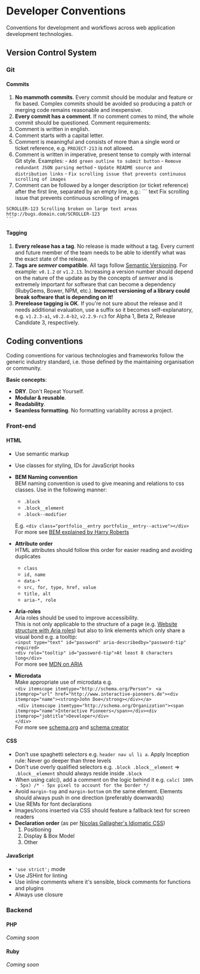 # Developer Conventions
Conventions for development and workflows across web application development technologies.

## Version Control System
### Git
#### Commits
1. __No mammoth commits__. Every commit should be modular and feature or fix based. Complex
commits should be avoided so producing a patch or merging code remains reasonable and inexpensive.
2. __Every commit has a comment__. If no comment comes to mind, the whole commit should be questioned. Comment requirements:
  1. Comment is written in english.
  2. Comment starts with a capital letter.
  3. Comment is meaningful and consists of more than a single word or ticket reference, e.g. `PROJECT-213` is not allowed.
  4. Comment is written in imperative, present tense to comply with internal Git style. Examples:
    - `Add green outline to submit button`
    - `Remove redundant JSON parsing method`
    - `Update README source and distribution links`
    - `Fix scrolling issue that prevents continuous scrolling of images`
  5. Comment can be followed by a longer description (or ticket reference) after the first line, separated by an empty line, e.g.:
    ``` text
    Fix scrolling issue that prevents continuous scrolling of images

    SCROLLER-123 Scrolling broken on large text areas
    http://bugs.domain.com/SCROLLER-123
    ```

#### Tagging
1. __Every release has a tag__. No release is made without a tag. Every current and future member of the team needs to be able to identify what was the exact state of the release.
2. __Tags are _semver_ compatible__. All tags follow [Semantic Versioning](http://semver.org). For example: `v0.1.2` or `v1.2.13`. Increasing a version number should depend on the nature of the update as by the concepts of _semver_ and is extremely important for software that can become a dependency (RubyGems, Bower, NPM, etc.). __Incorrect versioning of a library could break software that is depending on it!__
3. __Prerelease tagging is OK__. If you're not sure about the release and it needs additional evaluation, use a suffix so it becomes self-explanatory, e.g. `v1.2.3-a1`, `v0.2.4-b2`, `v2.2.9-rc3` for Alpha 1, Beta 2, Release Candidate 3, respectively.

## Coding conventions

Coding conventions for various technologies and frameworks follow the generic industry standard, i.e. those defined by the maintaining organisation or community.

__Basic concepts__:
- __DRY__. Don't Repeat Yourself.
- __Modular & reusable__.
- __Readability__.
- __Seamless formatting__. No formatting variability across a project.

### Front-end
#### HTML
- Use semantic markup
- Use classes for styling, IDs for JavaScript hooks
- __BEM Naming convention__  
  BEM naming convention is used to give meaning and relations to css classes. Use in the following manner:
  - `.block`  
  - `.block__element`  
  - `.block--modifier` 
 
  E.g. `<div class="portfolio__entry portfolio__entry--active"></div>`  
  For more see [BEM explained by Harry Roberts](http://csswizardry.com/2013/01/mindbemding-getting-your-head-round-bem-syntax/)
- __Attribute order__  
  HTML attributes should follow this order for easier reading and avoiding duplicates
  - `class`
  - `id, name`
  - `data-*`
  - `src, for, type, href, value`
  - `title, alt`
  - `aria-*, role`
- __Aria-roles__  
  Aria roles should be used to improve accessibility.  
  This is not only applicable to the structure of a page (e.g. [Website structure with Aria roles](http://www.html5accessibility.com/tests/roles-land.html)) but also to link elements which only share a visual bond e.g. a tooltip:  
  `<input type="text" id="password" aria-describedby="password-tip" required>`  
  `<div role="tooltip" id="password-tip">At least 8 characters long</div>`  
  For more see [MDN on ARIA](https://developer.mozilla.org/en-US/docs/Web/Accessibility/ARIA)
- __Microdata__  
  Make appropriate use of microdata e.g.  
  `<div itemscope itemtype="http://schema.org/Person">`
  &nbsp;&nbsp;`<a itemprop="url" href="http://www.interactive-pioneers.de"><div itemprop="name"><strong>John Doe</strong></div></a>`  
  &nbsp;&nbsp;`<div itemscope itemtype="http://schema.org/Organization"><span itemprop="name">Interactive Pioneers</span></div><div itemprop="jobtitle">Developer</div>`  
  `</div>`   
  For more see [schema.org](schema.org) and [schema creator](schema-creator.org)

#### CSS
- Don't use spaghetti selectors e.g. `header nav ul li a`. Apply Inception rule: Never go deeper than three levels
- Don't use overly qualified selectors e.g. `.block .block__element` => `.block__element` should always reside inside `.block`
- When using calc(), add a comment on the logic behind it e.g. `calc( 100% - 5px) /* - 5px pixel to account for the border */`
- Avoid `margin-top` and `margin-bottom` on the same element. Elements should always push in one direction (preferably downwards)
- Use REMs for font declarations
- Images/icons inserted via CSS should feature a fallback text for screen readers
- __Declaration order__ (as per [Nicolas Gallagher's Idiomatic CSS](https://github.com/necolas/idiomatic-css))
  1. Positioning
  2. Display & Box Model
  3. Other

#### JavaScript
- `'use strict';` mode
- Use JSHint for linting
- Use inline comments where it's sensible, block comments for functions and plugins
- Always use closure

### Backend
#### PHP
_Coming soon_
#### Ruby
_Coming soon_
